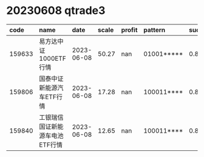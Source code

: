 
# 20230608 qtrade3
 | code | name | date | scale | profit | pattern | success_rate | success_cnt | fund_cnt | 
 | :----- | :----- | :----- | :----- | :----- | :----- | :----- | :----- | :----- | 
 | 159633 | 易方达中证1000ETF行情 | 2023-06-08 | 50.27 | nan | 01001***** | 0.8333333333333334 | 10 | 12 | 
 | 159806 | 国泰中证新能源汽车ETF行情 | 2023-06-08 | 17.28 | nan | 100011**** | 0.875 | 14 | 16 | 
 | 159840 | 工银瑞信国证新能源车电池ETF行情 | 2023-06-08 | 12.65 | nan | 100011**** | 0.8461538461538461 | 11 | 13 | 
